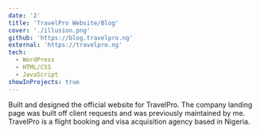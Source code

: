 ```yaml
---
date: '2'
title: 'TravelPro Website/Blog'
cover: './illusion.png'
github: 'https://blog.travelpro.ng'
external: 'https://travelpro.ng'
tech:
  - WordPress
  - HTML/CSS
  - JavaScript
showInProjects: true
---
```


Built and designed the official website for TravelPro. The company landing page was built off client requests and was previously maintained by me. TravelPro is a
flight booking and visa acquisition agency based in Nigeria.